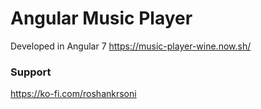 # Angular Music Player
Developed in Angular 7
https://music-player-wine.now.sh/
### Support 
https://ko-fi.com/roshankrsoni

